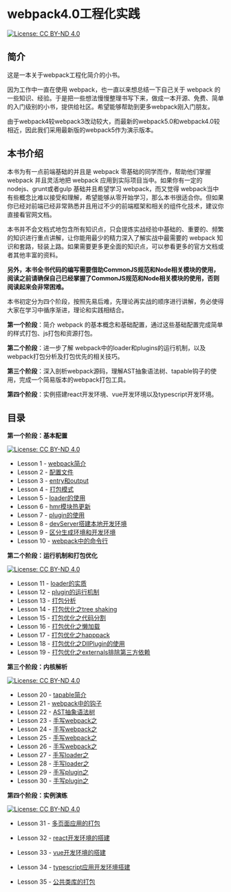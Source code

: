 # webpack4.0工程化实践
[![License: CC BY-ND 4.0](https://img.shields.io/badge/License-CC%20BY--ND%204.0-blue.svg)](https://creativecommons.org/licenses/by-nd/4.0/legalcode)

## 简介
这是一本关于webpack工程化简介的小书。

因为工作中一直在使用 webpack，也一直以来想总结一下自己关于 webpack 的一些知识、经验。于是把一些想法慢慢整理书写下来，做成一本开源、免费、简单的入门级别的小书，提供给社区。希望能够帮助到更多webpack刚入门朋友。

由于webpack4较webpack3改动较大，而最新的webpack5.0和webpack4.0较相近，因此我们采用最新版的webpack5作为演示版本。

## 本书介绍

本书为有一点前端基础的并且是 webpack 零基础的同学而作，帮助他们掌握 webpack 并且灵活地把 webpack 应用到实际项目当中。如果你有一定的 nodejs、grunt或者gulp 基础并且希望学习 webpack，而又觉得 webpack当中有些概念比难以接受和理解，希望能够从零开始学习，那么本书很适合你。但如果你已经对前端已经非常熟悉并且用过不少的前端框架和相关的组件化技术，建议你直接看官网文档。

本书并不会文档式地包含所有知识点，只会提炼实战经验中基础的、重要的、频繁的知识进行重点讲解，让你能用最少的精力深入了解实战中最需要的 webpack 知识和套路，轻装上路。如果需要更多更全面的知识点，可以参看更多的官方文档或者其他丰富的资料。

**另外，本书全书代码的编写需要借助CommonJS规范和Node相关模块的使用，阅读之前请确保自己已经掌握了CommonJS规范和Node相关模块的使用，否则阅读起来会非常困难。**

本书初定分为四个阶段，按照先易后难，先理论再实战的顺序进行讲解，务必使得大家在学习中循序渐进，理论和实践相结合。

**第一个阶段**：简介 webpack 的基本概念和基础配置，通过这些基础配置完成简单的样式打包、js打包和资源打包。

**第二个阶段**：进一步了解 webpack中的loader和plugins的运行机制，以及webpack打包分析及打包优先的相关技巧。

**第三个阶段**：深入剖析webpack源码，理解AST抽象语法树、tapable钩子的使用，完成一个简易版本的webpack打包工具。

**第四个阶段**：实例搭建react开发环境、vue开发环境以及typescript开发环境。

## 目录

**第一个阶段：基本配置**

[![License: CC BY-ND 4.0](https://img.shields.io/badge/已完成-100%25-brightgreen.svg)](https://creativecommons.org/licenses/by-nd/4.0/legalcode)

* Lesson 1 - [webpack简介](http://huziketang.com/books/react/lesson1)
* Lesson 2 - [配置文件](http://huziketang.com/books/react/lesson2)
* Lesson 3 - [entry和output](http://huziketang.com/books/react/lesson3)
* Lesson 4 - [打包模式](http://huziketang.com/books/react/lesson4)
* Lesson 5 - [loader的使用](http://huziketang.com/books/react/lesson5)
* Lesson 6 - [hmr模块热更新](http://huziketang.com/books/react/lesson6)
* Lesson 7 - [plugin的使用](http://huziketang.com/books/react/lesson6)
* Lesson 8 - [devServer搭建本地开发环境](http://huziketang.com/books/react/lesson7)
* Lesson 9 - [区分生成环境和开发环境](http://huziketang.com/books/react/lesson8)
* Lesson 10 - [webpack中的命令行](http://huziketang.com/books/react/lesson8)

**第二个阶段：运行机制和打包优化**

[![License: CC BY-ND 4.0](https://img.shields.io/badge/已完成-100%25-brightgreen.svg)](https://creativecommons.org/licenses/by-nd/4.0/legalcode)

* Lesson 11 - [loader的实质](http://huziketang.com/books/react/lesson17)
* Lesson 12 - [plugin的运行机制](http://huziketang.com/books/react/lesson18)
* Lesson 13 - [打包分析](http://huziketang.com/books/react/lesson19)
* Lesson 14 - [打包优化之tree shaking](http://huziketang.com/books/react/lesson20)
* Lesson 15 - [打包优化之代码分割](http://huziketang.com/books/react/lesson21)
* Lesson 16 - [打包优化之懒加载](http://huziketang.com/books/react/lesson22)
* Lesson 17 - [打包优化之happpack](http://huziketang.com/books/react/lesson23)
* Lesson 18 - [打包优化之DllPlugin的使用](http://huziketang.com/books/react/lesson24)
* Lesson 19 - [打包优化之externals排除第三方依赖](http://huziketang.com/books/react/lesson25)

**第三个阶段：内核解析**

[![License: CC BY-ND 4.0](https://img.shields.io/badge/已完成-100%25-brightgreen.svg)](https://creativecommons.org/licenses/by-nd/4.0/legalcode)

* Lesson 20 - [tapable简介](http://huziketang.com/books/react/lesson28)
* Lesson 21 - [webpack中的钩子](http://huziketang.com/books/react/lesson29)
* Lesson 22 - [AST抽象语法树](http://huziketang.com/books/react/lesson30)
* Lesson 23 - [手写webpack之](http://huziketang.com/books/react/lesson31)
* Lesson 24 - [手写webpack之](http://huziketang.com/books/react/lesson32)
* Lesson 25 - [手写webpack之](http://huziketang.com/books/react/lesson33)
* Lesson 26 - [手写webpack之](http://huziketang.com/books/react/lesson34)
* Lesson 27 - [手写loader之](http://huziketang.com/books/react/lesson35)
* Lesson 28 - [手写loader之](http://huziketang.com/books/react/lesson36)
* Lesson 29 - [手写plugin之](http://huziketang.com/books/react/lesson37)
* Lesson 30 - [手写plugin之](http://huziketang.com/books/react/lesson38)

**第四个阶段：实例演练**

[![License: CC BY-ND 4.0](https://img.shields.io/badge/已完成-100%25-brightgreen.svg)](https://creativecommons.org/licenses/by-nd/4.0/legalcode)

* Lesson 31 - [多页面应用的打包](http://huziketang.com/books/react/lesson28)

* Lesson 32 - [react开发环境的搭建](http://huziketang.com/books/react/lesson29)

* Lesson 33 - [vue开发环境的搭建](http://huziketang.com/books/react/lesson30)

* Lesson 34 - [typescript应用开发环境搭建](http://huziketang.com/books/react/lesson31)

* Lesson 35 - [公共类库的打包](http://huziketang.com/books/react/lesson32)

  

  


